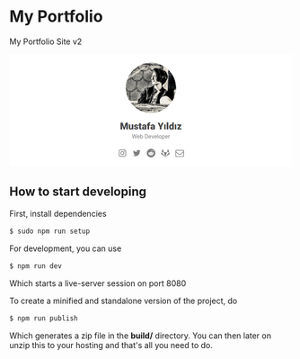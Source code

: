 # My Portfolio
My Portfolio Site v2

<img src="readme.png">


## How to start developing

First, install dependencies
``` sh
$ sudo npm run setup
```

For development, you can use
``` sh
$ npm run dev
```
Which starts a live-server session on port 8080

To create a minified and standalone version of the project, do
``` sh
$ npm run publish
```
Which generates a zip file in the __build/__ directory. You can then later on
unzip this to your hosting and that's all you need to do.